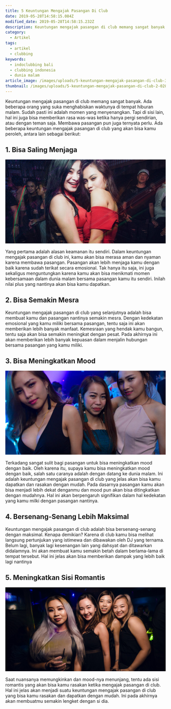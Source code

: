 ```yaml
---
title: 5 Keuntungan Mengajak Pasangan Di Club
date: 2019-05-28T14:58:15.084Z
modified_date: 2019-05-28T14:58:15.232Z
description: Keuntungan mengajak pasangan di club memang sangat banyak. Ada beberapa orang yang suka menghabiskan waktunya di tempat hiburan malam.
category:
  - Artikel
tags:
  - artikel
  - clubbing
keywords:
  - indoclubbing bali
  - clubbing indonesia
  - dunia malam
article_image: /images/uploads/5-keuntungan-mengajak-pasangan-di-club-3.jpg
thumbnail: /images/uploads/5-keuntungan-mengajak-pasangan-di-club-2-028.jpg
---
```

Keuntungan mengajak pasangan di club memang sangat banyak. Ada beberapa orang yang suka menghabiskan waktunya di tempat hiburan malam. Sudah pasti ini adalah momen yang menyenangkan. Tapi di sisi lain, hal ini juga bisa memberikan rasa was-was ketika hanya pergi sendirian, atau dengan teman saja. Membawa pasangan pun juga ternyata perlu. Ada beberapa keuntungan mengajak pasangan di club yang akan bisa kamu peroleh, antara lain sebagai berikut:



## 1. Bisa Saling Menjaga

![5 Keuntungan Mengajak Pasangan Di Club](/images/uploads/5-keuntungan-mengajak-pasangan-di-club-3.jpg)

Yang pertama adalah alasan keamanan itu sendiri. Dalam keuntungan mengajak pasangan di club ini, kamu akan bisa merasa aman dan nyaman karena membawa pasangan. Pasangan akan lebih menjaga kamu dengan baik karena sudah terikat secara emosional. Tak hanya itu saja, ini juga sekaligus menguntungkan karena kamu akan bisa menikmati momen kebersamaan dalam dunia malam bersama pasangan kamu itu sendiri. Inilah nilai plus yang nantinya akan bisa kamu dapatkan.



## 2. Bisa Semakin Mesra

Keuntungan mengajak pasangan di club yang selanjutnya adalah bisa membuat kamu dan pasangan nantinya semakin mesra. Dengan kedekatan emosional yang kamu miliki bersama pasangan, tentu saja ini akan memberikan lebih banyak manfaat. Kemesraan yang hendak kamu bangun, tentu saja akan bisa semakin meningkat dengan pesat. Pada akhirnya ini akan memberikan lebih banyak kepuasan dalam menjalin hubungan bersama pasangan yang kamu miliki.



## 3. Bisa Meningkatkan Mood

![5 Keuntungan Mengajak Pasangan Di Club](/images/uploads/5-keuntungan-mengajak-pasangan-di-club-2.jpg)

Terkadang sangat sulit bagi pasangan untuk bisa meningkatkan mood dengan baik. Oleh karena itu, supaya kamu bisa meningkatkan mood dengan baik, salah satu caranya adalah dengan datang ke dunia malam. Ini adalah keuntungan mengajak pasangan di club yang jelas akan bisa kamu dapatkan dan rasakan dengan mudah. Pada dasarnya pasangan kamu akan bisa menjadi lebih dekat denganmu dan mood pun akan bisa ditingkatkan dengan mudahnya. Hal ini akan berpengaruh signifikan dalam hal kedekatan yang kamu milki dengan pasangan nantinya.



## 4. Bersenang-Senang Lebih Maksimal

Keuntungan mengajak pasangan di club adalah bisa bersenang-senang dengan maksimal. Kenapa demikian? Karena di club kamu bisa melihat langsung pertunjukan yang istimewa dan dibawakan oleh DJ yang ternama. Belum lagi, banyak lagi kesenangan lain yang dahsyat dan ditawarkan didalamnya. Ini akan membuat kamu semakin betah dalam berlama-lama di tempat tersebut. Hal ini jelas akan bisa memberikan dampak yang lebih baik lagi nantinya



## 5. Meningkatkan Sisi Romantis

![5 Keuntungan Mengajak Pasangan Di Club](/images/uploads/5-keuntungan-mengajak-pasangan-di-club-1.jpg)

Saat nuansanya memungkinkan dan mood-nya menunjang, tentu ada sisi romantis yang akan bisa kamu rasakan ketika mengajak pasangan di club. Hal ini jelas akan menjadi suatu keuntungan mengajak pasangan di club yang bisa kamu rasakan dan dapatkan dengan mudah. Ini pada akhirnya akan membuatmu semakin lengket dengan si dia.
